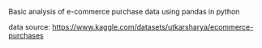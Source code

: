 Basic analysis of e-commerce purchase data using pandas in python 

data source: https://www.kaggle.com/datasets/utkarsharya/ecommerce-purchases
